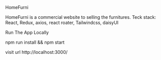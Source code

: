 HomeFurni

HomeFurni is a commercial website to selling the furnitures.
Teck stack: React, Redux, axios, react roater, Tailwindcss, daisyUI

Run The App Locally

npm run install && npm start

visit url http://localhost:3000/
